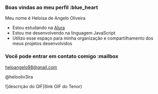 ### Boas vindas ao meu perfil :blue_heart

Meu nome é Heloisa de Angelo Oliveira 

- Estou estudando na [Alura](https://www.alura.com.br)
- Estou me desenvolvendo na linguagem JavaScript
- Utilizo esse espaço para minha organização e compartilhamento dos meus projetos desenvolvidos

### Você pode entrar em contato comigo :mailbox

heloangelo98@gnail.com

@helooliv3ira

![descrição do GIF](link GIF do Tenor)

